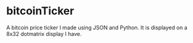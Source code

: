 # bitcoinTicker

A bitcoin price ticker I made using JSON and Python. It is displayed on a 8x32 dotmatrix display I have. 
